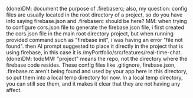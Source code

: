 (done)DM: document the purpose of .firebaserc; also, my question: config files are usually located in the root directory of a project, so do you have info saying firebase.json and .firebaserc should be here? MM: when trying to configure cors.json file to generate the firebase.json file, i first created the cors.json file in the main root directory project, but when running provided command such as "firebase init", i was having an error "file not found". then AI prompt suggested to place it directly in the project that is using firebase, in this case it is /myPortfolio/src/features/real-time-chat. 
(done)DM: todoMM: "project" means the repo, not the directory where the firebase code resides. These config files like .gitignore, firebase.json, .firebase.rc aren't being found and used by your app here in this directory, so put them into a local temp directory for now. In a local temp directory, you can still see them, and it makes it clear that they are not having any affect. 